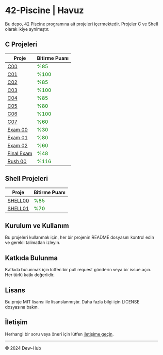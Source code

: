 # 42-Piscine | Havuz

Bu depo, 42 Piscine programına ait projeleri içermektedir. Projeler C ve Shell olarak ikiye ayrılmıştır.

## C Projeleri

| Proje   | Bitirme Puanı             |
|---------|---------------------------|
| [C00](https://github.com/Dew-Hub/42-Piscine/tree/master/C00) | <span style="color:green;">%85</span> |
| [C01](https://github.com/Dew-Hub/42-Piscine/tree/master/C01) | <span style="color:green;">%100</span> |
| [C02](https://github.com/Dew-Hub/42-Piscine/tree/master/C02) | <span style="color:green;">%85</span> |
| [C03](https://github.com/Dew-Hub/42-Piscine/tree/master/C03) | <span style="color:green;">%100</span> |
| [C04](https://github.com/Dew-Hub/42-Piscine/tree/master/C04) | <span style="color:green;">%85</span> |
| [C05](https://github.com/Dew-Hub/42-Piscine/tree/master/C05) | <span style="color:green;">%80</span> |
| [C06](https://github.com/Dew-Hub/42-Piscine/tree/master/C06) | <span style="color:green;">%100</span> |
| [C07](https://github.com/Dew-Hub/42-Piscine/tree/master/C07) | <span style="color:green;">%60</span> |
| [Exam 00](https://github.com/Dew-Hub/42-Piscine/tree/master/Exam00) | <span style="color:green;">%30</span> |
| [Exam 01](https://github.com/Dew-Hub/42-Piscine/tree/master/Exam01) | <span style="color:green;">%80</span> |
| [Exam 02](https://github.com/Dew-Hub/42-Piscine/tree/master/Exam02) | <span style="color:green;">%60</span> |
| [Final Exam](https://github.com/Dew-Hub/42-Piscine/tree/master/FinalExam) | <span style="color:green;">%48</span> |
| [Rush 00](https://github.com/Dew-Hub/42-Piscine/tree/master/Rush00) | <span style="color:green;">%116</span> |

## Shell Projeleri

| Proje     | Bitirme Puanı              |
|-----------|----------------------------|
| [SHELL00](https://github.com/Dew-Hub/42-Piscine/tree/master/SHELL00) | <span style="color:green;">%85</span> |
| [SHELL01](https://github.com/Dew-Hub/42-Piscine/tree/master/SHELL01) | <span style="color:green;">%70</span> |

## Kurulum ve Kullanım

Bu projeleri kullanmak için, her bir projenin README dosyasını kontrol edin ve gerekli talimatları izleyin.

## Katkıda Bulunma

Katkıda bulunmak için lütfen bir pull request gönderin veya bir issue açın. Her türlü katkı değerlidir.

## Lisans

Bu proje MIT lisansı ile lisanslanmıştır. Daha fazla bilgi için LICENSE dosyasına bakın.

## İletişim

Herhangi bir soru veya öneri için lütfen [iletişime geçin](https://github.com/Dew-Hub/42-Piscine/issues).

---

© 2024 Dew-Hub
